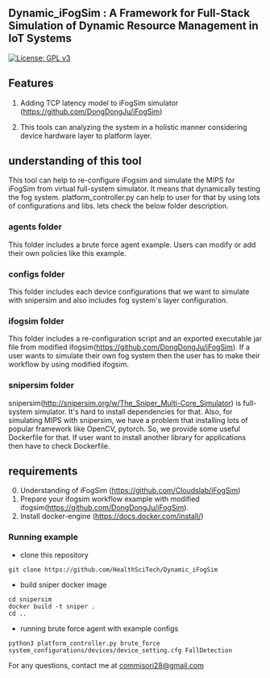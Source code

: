 ## Dynamic_iFogSim : A Framework for Full-Stack Simulation of Dynamic Resource Management in IoT Systems

[![License: GPL v3](https://img.shields.io/badge/License-GPLv3-blue.svg)](https://www.gnu.org/licenses/gpl-3.0)

## Features

1. Adding TCP latency model to iFogSim simulator (https://github.com/DongDongJu/iFogSim)

2. This tools can analyzing the system in a holistic manner considering device hardware layer to platform layer.

## understanding of this tool

This tool can help to re-configure iFogsim and simulate the MIPS for iFogSim from virtual full-system simulator. It means that dynamically testing the fog system. platform_controller.py can help to user for that by using lots of configurations and libs. lets check the below folder description.

### agents folder

This folder includes a brute force agent example. Users can modify or add their own policies like this example.

### configs folder

This folder includes each device configurations that we want to simulate with snipersim and also includes fog system's layer configuration.

### ifogsim folder

This folder includes a re-configuration script and an exported executable jar file from modified ifogsim(https://github.com/DongDongJu/iFogSim). If a user wants to simulate their own fog system then the user has to make their workflow by using modified ifogsim.

### snipersim folder 

snipersim(http://snipersim.org/w/The_Sniper_Multi-Core_Simulator) is full-system simulator. It's hard to install dependencies for that. Also, for simulating MIPS with snipersim, we have a problem that installing lots of popular framework like OpenCV, pytorch. So, we provide some useful Dockerfile for that. If user want to install another library for applications then have to check Dockerfile.

## requirements
0. Understanding of iFogSim (https://github.com/Cloudslab/iFogSim)
1. Prepare your ifogsim workflow example with modified ifogsim(https://github.com/DongDongJu/iFogSim).
2. Install docker-engine (https://docs.docker.com/install/)

### Running example

- clone this repository
```
git clone https://github.com/HealthSciTech/Dynamic_iFogSim
```
- build sniper docker image
```
cd snipersim
docker build -t sniper .
cd ..
```
- running brute force agent with example configs  
```
python3 platform_controller.py brute_force system_configurations/devices/device_setting.cfg FallDetection
```


For any questions, contact me at commisori28@gmail.com
